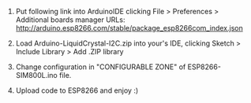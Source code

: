 1. Put following link into ArduinoIDE clicking File > Preferences > Additional boards manager URLs:
http://arduino.esp8266.com/stable/package_esp8266com_index.json

2. Load Arduino-LiquidCrystal-I2C.zip into your's IDE, clicking Sketch > Include Library > Add .ZIP library

3. Change configuration in "CONFIGURABLE ZONE" of ESP8266-SIM800L.ino file.

4. Upload code to ESP8266 and enjoy :)
